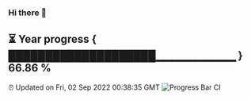 ### Hi there 👋
⏳ Year progress { ████████████████████▁▁▁▁▁▁▁▁▁▁ } 66.86 %
---
⏰ Updated on Fri, 02 Sep 2022 00:38:35 GMT
![Progress Bar CI](https://github.com/Moyi321/Moyi321/workflows/Progress%20Bar%20CI/badge.svg)
